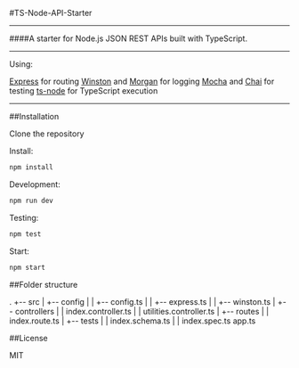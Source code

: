 #TS-Node-API-Starter

---

####A starter for Node.js JSON REST APIs built with TypeScript.

---

Using:

[Express](https://expressjs.com/) for routing
[Winston](https://github.com/winstonjs/winston) and [Morgan](https://github.com/expressjs/morgan) for logging
[Mocha](https://mochajs.org/) and [Chai](http://www.chaijs.com/) for testing
[ts-node](https://github.com/TypeStrong/ts-node) for TypeScript execution

---

##Installation

Clone the repository

Install:
```javascript
npm install
```

Development:
```javascript
npm run dev
```

Testing:
```javascript
npm test
```

Start:
```javascript
npm start
```

##Folder structure

.
+-- src
|    +-- config
|    |    +-- config.ts
|    |    +-- express.ts
|    |    +-- winston.ts
|    +-- controllers
|    |    index.controller.ts
|    |    utilities.controller.ts
|    +-- routes
|    |    index.route.ts
|    +-- tests
|    |    index.schema.ts
|    |    index.spec.ts
     app.ts

##License

MIT